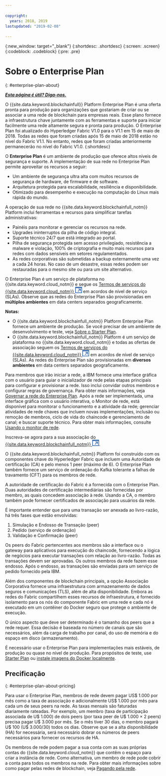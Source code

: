 ```yaml
---

copyright:
  years: 2018, 2019
lastupdated: "2019-02-08"

---
```


{:new_window: target="_blank"}
{:shortdesc: .shortdesc}
{:screen: .screen}
{:codeblock: .codeblock}
{:pre: .pre}

# Sobre o Enterprise Plan
{: #enterprise-plan-about}

***[Esta página é útil? Diga-nos.](https://www.surveygizmo.com/s3/4501493/IBM-Blockchain-Documentation)***

O {{site.data.keyword.blockchainfull}} Platform Enterprise Plan é uma oferta pronta para produção para organizações que gostariam de criar ou se associar a uma rede de blockchain para empresas reais. Esse plano fornece a infraestrutura chave juntamente com as ferramentas e suporte para iniciar facilmente uma rede altamente segura e pronta para produção. O Enterprise Plan foi atualizado do Hyperledger Fabric V1.0 para o V1.1 em 15 de maio de 2018. Todas as redes que foram criadas após 15 de maio de 2018 estão no nível do Fabric V1.1. No entanto, redes que foram criadas anteriormente permanecerão no nível do Fabric V1.0.
{:shortdesc}

O **Enterprise Plan** é um ambiente de produção que oferece altos níveis de segurança e suporte. A implementação de sua rede no Enterprise Plan permite aproveitar os recursos a seguir:

* Um ambiente de segurança ultra alta com muitos recursos de segurança de hardware, de firmware e de software.
* Arquitetura protegida para escalabilidade, resiliência e disponibilidade.
* Otimizado para desempenho e execução na computação do Linux mais rápida do mundo.

A operação de sua rede no {{site.data.keyword.blockchainfull_notm}} Platform inclui ferramentas e recursos para simplificar tarefas administrativas:

* Painéis para monitorar e gerenciar os recursos na rede.
* Upgrades ininterruptos da pilha de código integral.
* Suporte técnico 24/7 que está integrado ao portal.
* Pilha de segurança protegida sem acesso privilegiado, resistência a malware e violação, 100% de criptografia e muito mais recursos para redes com dados sensíveis em setores regulamentados.
* As redes corporativas são submetidas a backup externamente uma vez a cada 24 horas. No caso de um desastre, essas redes podem ser restauradas para o mesmo site ou para um site alternativo.

O Enterprise Plan é um serviço de plataforma no {{site.data.keyword.cloud_notm}} e segue os [Termos de serviços do {{site.data.keyword.cloud_notm}} ![Ícone de link externo](images/external_link.svg "Ícone de link externo")](http://www-03.ibm.com/software/sla/sladb.nsf/sla/bm "Termos de serviços do {{site.data.keyword.cloud_notm}}") em acordos de nível de serviço (SLAs). Observe que as redes do Enterprise Plan são provisionadas em **múltiplos ambientes** em data centers separados geograficamente.

**Notas:**
- O {{site.data.keyword.blockchainfull_notm}} Platform Enterprise Plan fornece um ambiente de produção. Se você precisar de um ambiente de desenvolvimento e teste, veja [Sobre o Starter Plan](/docs/services/blockchain/starter_plan.html#starter-plan-about).
- O {{site.data.keyword.blockchainfull_notm}} Platform é um serviço de plataforma no {{site.data.keyword.cloud_notm}} e todas as ofertas de associação seguem os [Termos de serviços do {{site.data.keyword.cloud_notm}} ![Ícone de link externo](images/external_link.svg "Ícone de link externo")](http://www-03.ibm.com/software/sla/sladb.nsf/sla/bm "Termos de serviços do {{site.data.keyword.cloud_notm}}") em acordos de nível de serviço (SLAs). As redes do Enterprise Plan são provisionadas em **diversos ambientes** em data centers separados geograficamente.

Para membros que irão iniciar a rede, a IBM fornece uma interface gráfica com o usuário para guiar o inicializador de rede pelas etapas principais para configurar e provisionar a rede. Isso inclui convidar outros membros e configurar regras de governança. Para obter mais informações, veja [Governar a rede do Enterprise Plan](/docs/services/blockchain/get_start.html#getting-started-with-enterprise-plan). Após a rede ser implementada, uma interface gráfica com o usuário interativa, o Monitor de rede, está disponível para monitorar o funcionamento e a atividade da rede; gerenciar atividades de rede chaves que incluem novas implementações, inclusão ou remoção de membros, ciclo de vida do chaincode e gerenciamento de canal; e buscar suporte técnico. Para obter mais informações, consulte [Usando o monitor de rede](/docs/services/blockchain/v10_dashboard.html#ibp-dashboard).

Inscreva-se agora para a sua associação do [{{site.data.keyword.blockchainfull_notm}} ![Ícone de link externo](images/external_link.svg "Ícone de link externo")](https://console.bluemix.net/catalog/services/blockchain?env_id=ibm:yp:us-south&taxonomyNavigation=apps).

O {{site.data.keyword.blockchainfull_notm}} Platform foi construído com os componentes chave do Hyperledger Fabric que incluem uma Autoridade de certificação (CA) e pelo menos 1 peer (máximo de 6).  O Enterprise Plan também fornece um serviço de ordenação do Kafka tolerante a falhas de travamento (CFT) para os membros de rede.

A autoridade de certificação do Fabric é a fornecida com o Enterprise Plan. Duas autoridades de certificação intermediárias são fornecidas por membro, as quais concedem associação à rede. Usando a CA, o membro também pode fornecer certificados de associação para usuários da rede.

É importante entender que para uma transação ser anexada ao livro-razão, há três fases que estão envolvidas:
1. Simulação e Endosso de Transação (peer)
2. Pedido (serviço de ordenação)
3. Validação e Confirmação (peer)

Os peers do Fabric pertencentes aos membros são a interface ou o gateway para aplicativos para execução do chaincode, fornecendo a lógica de negócios para executar transações com relação ao livro-razão. Todas as transações devem ser aprovadas. Os outros membros da rede fazem esse endosso. Após o endosso, as transações são enviadas para um serviço de pedido fornecido pela IBM.

Além dos componentes de blockchain principais, a opção Associação Corporativa fornece uma infraestrutura com armazenamento de dados seguros e comunicações (TLS), além de alta disponibilidade.  Embora as redes do Fabric compartilhem esses recursos de infraestrutura, é fornecido isolamento para os nós do componente Fabric em uma rede e cada nó é executado em um contêiner do Docker seguro que protege o ambiente de execução.

O único aspecto que deve ser determinado é o tamanho dos peers que a rede requer. Essa decisão é baseada no número de canais que são necessários, além da carga de trabalho por canal, do uso de memória e do espaço em disco (armazenamento).

É necessário usar o Enterprise Plan para implementações mais estáveis, de produção ou quase no nível de produção. Para propósitos de teste, use [Starter Plan](/docs/services/blockchain/starter_plan.html#starter-plan-about) ou [instale imagens do Docker localmente](http://hyperledger-fabric.readthedocs.io/en/release-1.1/build_network.html).

<!--- The Enterprise plan provides the ordering service and CA. The membership fee is $1,000, and a per peer fee of $1,000 that is associated with the network. If you want to have high availability (HA), you must purchase an additional peer to provide the HA capabilities. For example, one organization (associated membership fee of $1,000) of two peers ($1,000 X 2 peers) with HA ($1,000 X 2 HA peers) requires a monthly charge of $5,000.  --->

## Precificação
{: #enterprise-plan-about-pricing}

Para usar o Enterprise Plan, membros de rede devem pagar US$ 1.000 por mês como a taxa de associação e adicionalmente US$ 1.000 por mês para cada um de seus peers na rede.  As taxas mensais são faturadas diariamente rateadas.  Por exemplo, um membro (taxa de participação associada de U$ 1.000) de dois peers (por taxa peer de U$ 1.000 × 2 peers) precisa pagar U$ 3.000 por mês.  Se o mês tiver 30 dias, o membro pagará U$ 100 (U$ 3.000/30) todos os dias.  Observe que se a alta disponibilidade (HA) for necessária, será necessário dobrar os números de peers necessários para fornecer os recursos de HA.

Os membros de rede podem pagar a sua conta com as suas próprias contas do {{site.data.keyword.cloud_notm}} que contêm o espaço para criar a instância de rede. Como alternativa, um membro de rede pode cobrir a conta para todos os membros na rede. Para obter mais informações sobre como pagar pelas redes de blockchain, veja [Pagando pela rede](/docs/services/blockchain/howto/paying_mode.html#paying-mode).
